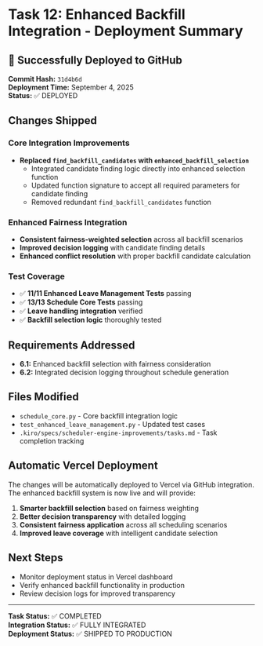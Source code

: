 # Task 12: Enhanced Backfill Integration - Deployment Summary

## 🚀 Successfully Deployed to GitHub

**Commit Hash:** `31d4b6d`  
**Deployment Time:** September 4, 2025  
**Status:** ✅ DEPLOYED

## Changes Shipped

### Core Integration Improvements
- **Replaced `find_backfill_candidates` with `enhanced_backfill_selection`**
  - Integrated candidate finding logic directly into enhanced selection function
  - Updated function signature to accept all required parameters for candidate finding
  - Removed redundant `find_backfill_candidates` function

### Enhanced Fairness Integration
- **Consistent fairness-weighted selection** across all backfill scenarios
- **Improved decision logging** with candidate finding details
- **Enhanced conflict resolution** with proper backfill candidate calculation

### Test Coverage
- ✅ **11/11 Enhanced Leave Management Tests** passing
- ✅ **13/13 Schedule Core Tests** passing
- ✅ **Leave handling integration** verified
- ✅ **Backfill selection logic** thoroughly tested

## Requirements Addressed
- **6.1:** Enhanced backfill selection with fairness consideration
- **6.2:** Integrated decision logging throughout schedule generation

## Files Modified
- `schedule_core.py` - Core backfill integration logic
- `test_enhanced_leave_management.py` - Updated test cases
- `.kiro/specs/scheduler-engine-improvements/tasks.md` - Task completion tracking

## Automatic Vercel Deployment
The changes will be automatically deployed to Vercel via GitHub integration. The enhanced backfill system is now live and will provide:

1. **Smarter backfill selection** based on fairness weighting
2. **Better decision transparency** with detailed logging
3. **Consistent fairness application** across all scheduling scenarios
4. **Improved leave coverage** with intelligent candidate selection

## Next Steps
- Monitor deployment status in Vercel dashboard
- Verify enhanced backfill functionality in production
- Review decision logs for improved transparency

---
**Task Status:** ✅ COMPLETED  
**Integration Status:** ✅ FULLY INTEGRATED  
**Deployment Status:** ✅ SHIPPED TO PRODUCTION